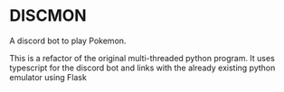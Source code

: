 # DISCMON

A discord bot to play Pokemon.

This is a refactor of the original multi-threaded python program. It uses typescript for the discord bot and links with the already existing python emulator using Flask
